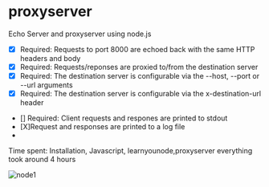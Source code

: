 # proxyserver

Echo Server and proxyserver using node.js 

- [x] Required: Requests to port 8000 are echoed back with the same HTTP headers and body
- [X] Required: Requests/reponses are proxied to/from the destination server
- [X] Required: The destination server is configurable via the --host, --port or --url arguments
- [X] Required: The destination server is configurable via the x-destination-url header
- [] Required: Client requests and respones are printed to stdout
- [X]Request and responses are printed to a log file
- 
Time spent: Installation, Javascript, learnyounode,proxyserver everything took around 4 hours

![node1](https://cloud.githubusercontent.com/assets/6665429/13727430/fe6b41c4-e8a6-11e5-85c3-817022b5c21e.gif)
